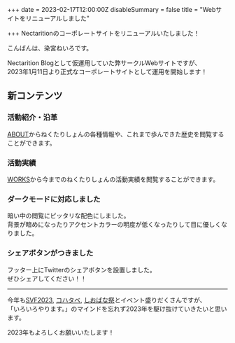 +++
date = 2023-02-17T12:00:00Z
disableSummary = false
title = "Webサイトをリニューアルしました"

+++
Nectaritionのコーポレートサイトをリニューアルいたしました！

<!--more-->

こんばんは、染宮ねいろです。

Nectarition Blogとして仮運用していた弊サークルWebサイトですが、  
2023年1月11日より正式なコーポレートサイトとして運用を開始します！

## 新コンテンツ

### 活動紹介・沿革

[ABOUT](/about)からねくたりしょんの各種情報や、これまで歩んできた歴史を閲覧することができます。

### 活動実績

[WORKS](/works)から今までのねくたりしょんの活動実績を閲覧することができます。

### ダークモードに対応しました

暗い中の閲覧にピッタリな配色にしました。  
背景が暗めになったりアクセントカラーの明度が低くなったりして目に優しくなりました。

### シェアボタンがつきました

フッター上にTwitterのシェアボタンを設置しました。  
ぜひシェアしてください！！

----

今年も[SVF2023](https://synthvfes.jp), [コハタベ](https://kohatabe.jp), [しおばな祭](https://shiokazehs.jp)とイベント盛りだくさんですが、  
「いろいろやります。」のマインドを忘れず2023年を駆け抜けていきたいと思います。

2023年もよろしくお願いいたします！
